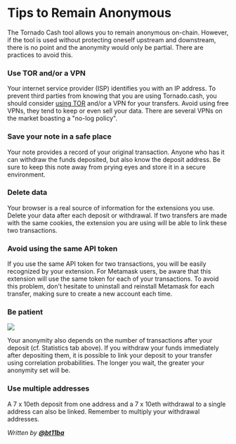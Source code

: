 # Tips to Remain Anonymous

The Tornado Cash tool allows you to remain anonymous on-chain. However, if the tool is used without protecting oneself upstream and downstream, there is no point and the anonymity would only be partial. There are practices to avoid this.

### Use TOR and/or a VPN

Your internet service provider (ISP) identifies you with an IP address. To prevent third parties from knowing that you are using Tornado.cash, you should consider [using TOR](how-to-use-tornado-cash-with-tor.md) and/or a VPN for your transfers. Avoid using free VPNs, they tend to keep or even sell your data. There are several VPNs on the market boasting a "no-log policy".

### Save your note in a safe place <a href="#save-your-note-in-a-safe-place" id="save-your-note-in-a-safe-place"></a>

Your note provides a record of your original transaction. Anyone who has it can withdraw the funds deposited, but also know the deposit address. Be sure to keep this note away from prying eyes and store it in a secure environment.

### Delete data <a href="#delete-data" id="delete-data"></a>

Your browser is a real source of information for the extensions you use. Delete your data after each deposit or withdrawal. If two transfers are made with the same cookies, the extension you are using will be able to link these two transactions.

### Avoid using the same API token <a href="#avoid-using-the-same-api-token" id="avoid-using-the-same-api-token"></a>

If you use the same API token for two transactions, you will be easily recognized by your extension. For Metamask users, be aware that this extension will use the same token for each of your transactions. To avoid this problem, don't hesitate to uninstall and reinstall Metamask for each transfer, making sure to create a new account each time.

### Be patient <a href="#be-patient" id="be-patient"></a>

![](https://gblobscdn.gitbook.com/assets%2F-MXflGk4w5pDjjlmPCuF%2F-MgQVRqU6Ff6ypW\_Q-fV%2F-MgQW0ko2bOUYlnsuG0F%2Fozxj.png?alt=media\&token=1debad58-aa3c-4638-9d18-1636e87e3d0a)

Your anonymity also depends on the number of transactions after your deposit (cf. Statistics tab above). If you withdraw your funds immediately after depositing them, it is possible to link your deposit to your transfer using correlation probabilities. The longer you wait, the greater your anonymity set will be.

### Use multiple addresses

A 7 x 10eth deposit from one address and a 7 x 10eth withdrawal to a single address can also be linked. Remember to multiply your withdrawal addresses.

_Written by_ [_**@bt11ba**_](https://torn.community/u/bt11ba/)
